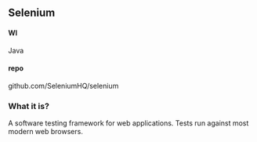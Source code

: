 ## Selenium
#### WI
Java
#### repo
github.com/SeleniumHQ/selenium
### What it is?
A software testing framework for web applications. Tests run against most modern web browsers.

